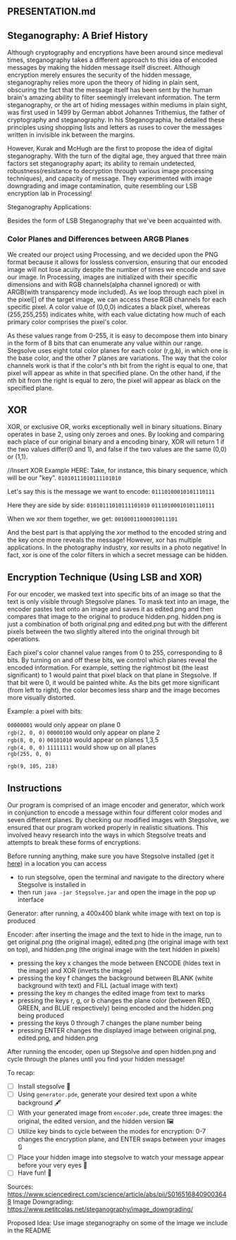 ## PRESENTATION.md

## Steganography: A Brief History

Although cryptography and encryptions have been around since medieval times, steganography takes a different approach to this idea of encoded messages by making the hidden message itself discreet. Although encryption merely ensures the security of the hidden message, steganography relies more upon the theory of hiding in plain sent, obscuring the fact that the message itself has been sent by the human brain's amazing ability to filter seemingly irrelevant information. The term steganography, or the art of hiding messages within mediums in plain sight, was first used in 1499 by German abbot Johannes Trithemius, the father of cryptography and steganography. In his Steganographia, he detailed these principles using shopping lists and letters as ruses to cover the messages written in invisible ink between the margins. 

However, Kurak and McHugh are the first to propose the idea of digital steganography. With the turn of the digital age, they argued that three main factors set steganography apart; its ability to remain undetected, robustness(resistance to decryption through various image processing techniques), and capacity of message. They experimented with image downgrading and image contamination, quite resembling our LSB encryption lab in Processing!

Steganography Applications:

Besides the form of LSB Steganography that we've been acquainted with.

### Color Planes and Differences between ARGB Planes
We created our project using Processing, and we decided upon the PNG format because it allows for lossless conversion, ensuring that our encoded image will not lose acuity despite the number of times we encode and save our image. In Processing, images are initialized with their specific dimensions and with RGB channels(alpha channel ignored) or with ARGB(with transparency mode included). As we loop through each pixel in the pixel[] of the target image, we can access these RGB channels for each specific pixel. A color value of (0,0,0) indicates a black pixel, whereas (255,255,255) indicates white, with each value dictating how much of each primary color comprises the pixel's color. 

As these values range from 0-255, it is easy to decompose them into binary in the form of 8 bits that can enumerate any value within our range. Stegsolve uses eight total color planes for each color (r,g,b), in which one is the base color, and the other 7 planes are variations. The way that the color channels work is that if the color's nth bit from the right is equal to one, that pixel will appear as white in that specified plane. On the other hand, if the nth bit from the right is equal to zero, the pixel will appear as black on the specified plane. 


## XOR 
XOR, or exclusive OR, works exceptionally well in binary situations. Binary operates in base 2, using only zeroes and ones. By looking and comparing each place of our original binary and a encoding binary, XOR will return 1 if the two values differ(0 and 1), and false if the two values are the same (0,0) or (1,1). 

//Insert XOR Example HERE:
Take, for instance, this binary sequence, which will be our "key".
```01010111010111101010```

Let's say this is the message we want to encode:
```01110100010101110111```

Here they are side by side: 
```01010111010111101010```
```01110100010101110111```

When we xor them together, we get:
```00100011000010011101```

And the best part is that applying the xor method to the encoded string and the key once more reveals the message!
However, xor has multiple applications. In the photography industry, xor results in a photo negative! In fact, xor is one of the color filters in which a secret message can be hidden. 

## Encryption Technique (Using LSB and XOR)

For our encoder, we masked text into specific bits of an image so that the text is only visible through Stegsolve planes. 
To mask text into an image, the encoder pastes text onto an image and saves it as edited.png and then compares that image to the original to produce hidden.png. 
hidden.png is just a combination of both original.png and edited.png but with the different pixels between the two slightly altered into the original through bit operations.

Each pixel's color channel value ranges from 0 to 255, corresponding to 8 bits. By turning on and off these bits, we control which planes reveal the encoded information. For example, setting the rightmost bit (the least significant) to 1 would paint that pixel black on that plane in Stegsolve. If that bit were 0, it would be painted white. As the bits get more significant (from left to right), the color becomes less sharp and the image becomes more visually distorted.

Example: a pixel with bits: <br/>

```00000001``` would only appear on plane 0 <br/> `rgb(2, 0, 0)`
```00000100``` would only appear on plane 2 <br/> `rgb(8, 0, 0)`
```00101010``` would appear on planes 1,3,5 <br/> `rgb(4, 0, 0)`
```11111111``` would show up on all planes <br/>  `rgb(255, 0, 0)`

`rgb(9, 105, 218)`

## Instructions

Our program is comprised of an image encoder and generator, which work in conjunction to encode a message within four different color modes and seven different planes. By checking our modified images with Stegsolve, we ensured that our program worked properly in realistic situations. This involved heavy research into the ways in which Stegsolve treats and attempts to break these forms of encryptions. 

Before running anything, make sure you have Stegsolve installed (get it [here](https://wiki.bi0s.in/steganography/stegsolve/)) in a location you can access
- to run stegsolve, open the terminal and navigate to the directory where Stegsolve is installed in
- then run ```java -jar Stegsolve.jar``` and open the image in the pop up interface

Generator: after running, a 400x400 blank white image with text on top is produced

Encoder: after inserting the image and the text to hide in the image, run to get original.png (the original image), edited.png (the original image with text on top), and hidden.png (the original image with the text hidden in pixels)
- pressing the key x changes the mode between ENCODE (hides text in the image) and XOR (inverts the image)
- pressing the key f changes the background between BLANK (white background with text) and FILL (actual image with text)
- pressing the key m changes the edited image from text to marks
- pressing the keys r, g, or b changes the plane color (between RED, GREEN, and BLUE respectively) being encoded and the hidden.png being produced
- pressing the keys 0 through 7 changes the plane number being 
- pressing ENTER changes the displayed image between original.png, edited.png, and hidden.png

After running the encoder, open up Stegsolve and open hidden.png and cycle through the planes until you find your hidden message!

To recap:

- [ ] Install stegsolve 🦖
- [ ] Using `generator.pde`, generate your desired text upon a white background 🖋️
- [ ] With your generated image from `encoder.pde`, create three images: the original, the edited version, and the hidden version 🖼️
- [ ] Utilize key binds to cycle between the modes for encryption: 0-7 changes the encryption plane, and ENTER swaps between your images 🔃
- [ ] Place your hidden image into stegsolve to watch your message appear before your very eyes 👀
- [ ] Have fun! :tada:

Sources:
https://www.sciencedirect.com/science/article/abs/pii/S0165168409003648
Image Downgrading: https://www.petitcolas.net/steganography/image_downgrading/

Proposed Idea: Use image steganography on some of the image we include in the README
